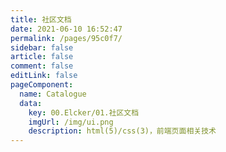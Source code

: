 ```yaml
---
title: 社区文档
date: 2021-06-10 16:52:47
permalink: /pages/95c0f7/
sidebar: false
article: false
comment: false
editLink: false
pageComponent: 
  name: Catalogue
  data: 
    key: 00.Elcker/01.社区文档
    imgUrl: /img/ui.png
    description: html(5)/css(3)，前端页面相关技术
---
```

